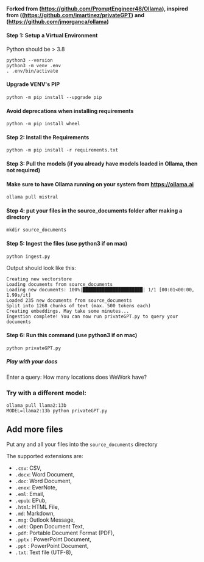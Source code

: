 #### Forked from (https://github.com/PromptEngineer48/Ollama), inspired from ((https://github.com/imartinez/privateGPT) and (https://github.com/jmorganca/ollama)

#### Step 1: Setup a Virtual Environment

Python should be > 3.8
```
python3 --version
python3 -m venv .env
. .env/bin/activate
```

#### Upgrade VENV's PIP

```
python -m pip install --upgrade pip
```

#### Avoid deprecations when installing requirements

```
python -m pip install wheel
```

#### Step 2: Install the Requirements

```
python -m pip install -r requirements.txt
```

#### Step 3: Pull the models (if you already have models loaded in Ollama, then not required)
#### Make sure to have Ollama running on your system from https://ollama.ai
```
ollama pull mistral
```

#### Step 4: put your files in the source_documents folder after making a directory
```
mkdir source_documents
```

#### Step 5: Ingest the files (use python3 if on mac)
```
python ingest.py
```

Output should look like this:
```shell
Creating new vectorstore
Loading documents from source_documents
Loading new documents: 100%|██████████████████████| 1/1 [00:01<00:00,  1.99s/it]
Loaded 235 new documents from source_documents
Split into 1268 chunks of text (max. 500 tokens each)
Creating embeddings. May take some minutes...
Ingestion complete! You can now run privateGPT.py to query your documents
```

#### Step 6: Run this command (use python3 if on mac)
```
python privateGPT.py
```

##### Play with your docs
Enter a query: How many locations does WeWork have?


### Try with a different model:
```
ollama pull llama2:13b
MODEL=llama2:13b python privateGPT.py
```

## Add more files

Put any and all your files into the `source_documents` directory

The supported extensions are:

- `.csv`: CSV,
- `.docx`: Word Document,
- `.doc`: Word Document,
- `.enex`: EverNote,
- `.eml`: Email,
- `.epub`: EPub,
- `.html`: HTML File,
- `.md`: Markdown,
- `.msg`: Outlook Message,
- `.odt`: Open Document Text,
- `.pdf`: Portable Document Format (PDF),
- `.pptx` : PowerPoint Document,
- `.ppt` : PowerPoint Document,
- `.txt`: Text file (UTF-8),
